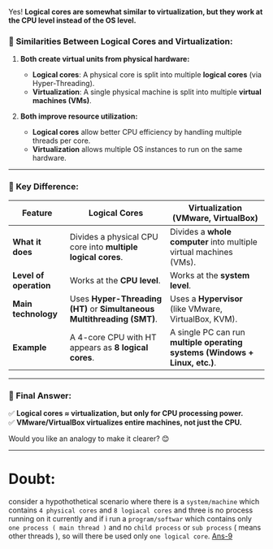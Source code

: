 Yes! **Logical cores are somewhat similar to virtualization, but they work at the CPU level instead of the OS level.**

### **🔹 Similarities Between Logical Cores and Virtualization:**

1. **Both create virtual units from physical hardware:**

   - **Logical cores**: A physical core is split into multiple **logical cores** (via Hyper-Threading).
   - **Virtualization**: A single physical machine is split into multiple **virtual machines (VMs)**.

2. **Both improve resource utilization:**
   - **Logical cores** allow better CPU efficiency by handling multiple threads per core.
   - **Virtualization** allows multiple OS instances to run on the same hardware.

---

### **🔹 Key Difference:**

| Feature                | Logical Cores                                                           | Virtualization (VMware, VirtualBox)                                         |
| ---------------------- | ----------------------------------------------------------------------- | --------------------------------------------------------------------------- |
| **What it does**       | Divides a physical CPU core into **multiple logical cores**.            | Divides a **whole computer** into multiple virtual machines (VMs).          |
| **Level of operation** | Works at the **CPU level**.                                             | Works at the **system level**.                                              |
| **Main technology**    | Uses **Hyper-Threading (HT)** or **Simultaneous Multithreading (SMT)**. | Uses a **Hypervisor** (like VMware, VirtualBox, KVM).                       |
| **Example**            | A 4-core CPU with HT appears as **8 logical cores**.                    | A single PC can run **multiple operating systems (Windows + Linux, etc.)**. |

---

### **🔹 Final Answer:**

✅ **Logical cores ≈ virtualization, but only for CPU processing power.**  
✅ **VMware/VirtualBox virtualizes entire machines, not just the CPU.**

Would you like an analogy to make it clearer? 😊

---

# Doubt:

consider a hypothothetical scenario where there is a `system/machine` which contains `4 physical cores` and `8 logiacal cores` and three is no process running on it currently and if i run a `program/softwar` which contains only `one process ( main thread )` and no `child process` or `sub process` ( means other threads ), so will there be used only `one logical core`. [Ans-9](https://github.com/hameed003/operating-system/blob/main/Processor-Core-Thread/solutons/Ans-9.md)
